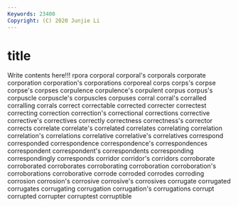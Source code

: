 ```yaml
---
Keywords: 23400
Copyright: (C) 2020 Junjie Li
---
```


# title

Write contents here!!!
rpora
corporal 
corporal's 
corporals 
corporate 
corporation 
corporation's 
corporations 
corporeal 
corps 
corps's
corpse 
corpse's 
corpses 
corpulence 
corpulence's 
corpulent 
corpus 
corpus's 
corpuscle 
corpuscle's
corpuscles 
corpuses 
corral 
corral's 
corralled 
corralling 
corrals 
correct 
correctable 
corrected
correcter 
correctest 
correcting 
correction 
correction's 
correctional 
corrections 
corrective 
corrective's 
correctives
correctly 
correctness 
correctness's 
corrector 
corrects 
correlate 
correlate's 
correlated 
correlates 
correlating
correlation 
correlation's 
correlations 
correlative 
correlative's 
correlatives 
correspond 
corresponded 
correspondence 
correspondence's
correspondences 
correspondent 
correspondent's 
correspondents 
corresponding 
correspondingly 
corresponds 
corridor 
corridor's 
corridors
corroborate 
corroborated 
corroborates 
corroborating 
corroboration 
corroboration's 
corroborations 
corroborative 
corrode 
corroded
corrodes 
corroding 
corrosion 
corrosion's 
corrosive 
corrosive's 
corrosives 
corrugate 
corrugated 
corrugates
corrugating 
corrugation 
corrugation's 
corrugations 
corrupt 
corrupted 
corrupter 
corruptest 
corruptible 
